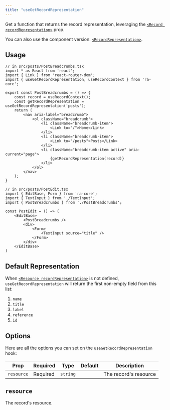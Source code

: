 ```yaml
---
title: "useGetRecordRepresentation"
---
```


Get a function that returns the record representation, leveraging the [`<Record recordRepresentation>`](../app-configuration/Resource.md#recordrepresentation) prop.

You can also use the component version: [`<RecordRepresentation>`](./RecordRepresentation.md).

## Usage

```tsx
// in src/posts/PostBreadcrumbs.tsx
import * as React from 'react';
import { Link } from 'react-router-dom';
import { useGetRecordRepresentation, useRecordContext } from 'ra-core';

export const PostBreadcrumbs = () => {
    const record = useRecordContext();
    const getRecordRepresentation = useGetRecordRepresentation('posts');
    return (
        <nav aria-label="breadcrumb">
            <ol className="breadcrumb">
                <li className="breadcrumb-item">
                    <Link to="/">Home</Link>
                </li>
                <li className="breadcrumb-item">
                    <Link to="/posts">Posts</Link>
                </li>
                <li className="breadcrumb-item active" aria-current="page">
                    {getRecordRepresentation(record)}
                </li>
            </ol>
        </nav>
    );
}

// in src/posts/PostEdit.tsx
import { EditBase, Form } from 'ra-core';
import { TextInput } from './TextInput';
import { PostBreadcrumbs } from './PostBreadcrumbs';

const PostEdit = () => (
    <EditBase>
        <PostBreadcrumbs />
        <div>
            <Form>
                <TextInput source="title" />
            </Form>
        </div>
    </EditBase>
)
```

## Default Representation

When [`<Resource recordRepresentation>`](../app-configuration/Resource.md#recordrepresentation) is not defined, `useGetRecordRepresentation` will return the first non-empty field from this list:  
1. `name`
2. `title`
3. `label`
4. `reference`
5. `id`



## Options

Here are all the options you can set on the `useGetRecordRepresentation` hook:

| Prop       | Required | Type       | Default | Description           |
| ---------- | -------- | ---------- | ------- | ----------------------|
| `resource` | Required | `string`   |         | The record's resource |

## `resource`

The record's resource.
